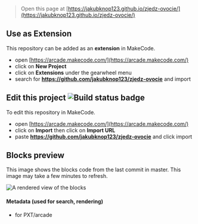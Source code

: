  


> Open this page at [https://jakubknop123.github.io/zjedz-ovocie/](https://jakubknop123.github.io/zjedz-ovocie/)

## Use as Extension

This repository can be added as an **extension** in MakeCode.

* open [https://arcade.makecode.com/](https://arcade.makecode.com/)
* click on **New Project**
* click on **Extensions** under the gearwheel menu
* search for **https://github.com/jakubknop123/zjedz-ovocie** and import

## Edit this project ![Build status badge](https://github.com/jakubknop123/zjedz-ovocie/workflows/MakeCode/badge.svg)

To edit this repository in MakeCode.

* open [https://arcade.makecode.com/](https://arcade.makecode.com/)
* click on **Import** then click on **Import URL**
* paste **https://github.com/jakubknop123/zjedz-ovocie** and click import

## Blocks preview

This image shows the blocks code from the last commit in master.
This image may take a few minutes to refresh.

![A rendered view of the blocks](https://github.com/jakubknop123/zjedz-ovocie/raw/master/.github/makecode/blocks.png)

#### Metadata (used for search, rendering)

* for PXT/arcade
<script src="https://makecode.com/gh-pages-embed.js"></script><script>makeCodeRender("{{ site.makecode.home_url }}", "{{ site.github.owner_name }}/{{ site.github.repository_name }}");</script>
